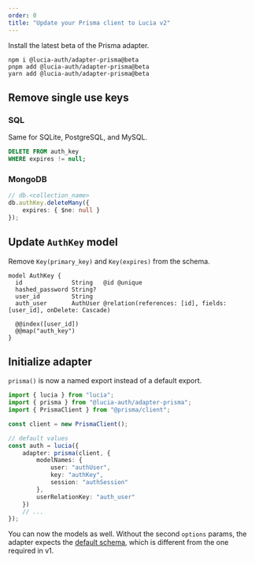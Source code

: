 ```yaml
---
order: 0
title: "Update your Prisma client to Lucia v2"
---
```


Install the latest beta of the Prisma adapter.

```
npm i @lucia-auth/adapter-prisma@beta
pnpm add @lucia-auth/adapter-prisma@beta
yarn add @lucia-auth/adapter-prisma@beta
```

## Remove single use keys

### SQL

Same for SQLite, PostgreSQL, and MySQL.

```sql
DELETE FROM auth_key
WHERE expires != null;
```

### MongoDB

```ts
// db.<collection_name>
db.authKey.deleteMany({
	expires: { $ne: null }
});
```

## Update `AuthKey` model

Remove `Key(primary_key)` and `Key(expires)` from the schema.

```prisma
model AuthKey {
  id              String   @id @unique
  hashed_password String?
  user_id         String
  auth_user       AuthUser @relation(references: [id], fields: [user_id], onDelete: Cascade)

  @@index([user_id])
  @@map("auth_key")
}
```

## Initialize adapter

`prisma()` is now a named export instead of a default export.

```ts
import { lucia } from "lucia";
import { prisma } from "@lucia-auth/adapter-prisma";
import { PrismaClient } from "@prisma/client";

const client = new PrismaClient();

// default values
const auth = lucia({
	adapter: prisma(client, {
		modelNames: {
			user: "authUser",
			key: "authKey",
			session: "authSession"
		},
		userRelationKey: "auth_user"
	})
	// ...
});
```

You can now the models as well. Without the second `options` params, the adapter expects the [default schema](/database-adapters/prisma#prisma-schema), which is different from the one required in v1.

